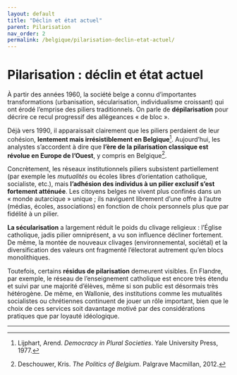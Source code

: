```yaml
---
layout: default
title: "Déclin et état actuel"
parent: Pilarisation
nav_order: 2
permalink: /belgique/pilarisation-declin-etat-actuel/
---
```


# Pilarisation : déclin et état actuel

À partir des années 1960, la société belge a connu d’importantes transformations (urbanisation, sécularisation, individualisme croissant) qui ont érodé l’emprise des piliers traditionnels. On parle de **dépilarisation** pour décrire ce recul progressif des allégeances « de bloc ».

Déjà vers 1990, il apparaissait clairement que les piliers perdaient de leur cohésion, **lentement mais irrésistiblement en Belgique**[^1]. Aujourd’hui, les analystes s’accordent à dire que **l’ère de la pilarisation classique est révolue en Europe de l’Ouest**, y compris en Belgique[^2].

Concrètement, les réseaux institutionnels piliers subsistent partiellement (par exemple les *mutualités* ou écoles libres d’orientation catholique, socialiste, etc.), mais **l’adhésion des individus à un pilier exclusif s’est fortement atténuée**. Les citoyens belges ne vivent plus confinés dans un « monde autarcique » unique ; ils naviguent librement d’une offre à l’autre (médias, écoles, associations) en fonction de choix personnels plus que par fidélité à un pilier.

**La sécularisation** a largement réduit le poids du clivage religieux : l’Église catholique, jadis pilier omniprésent, a vu son influence décliner fortement. De même, la montée de nouveaux clivages (environnemental, sociétal) et la diversification des valeurs ont fragmenté l’électorat autrement qu’en blocs monolithiques.

Toutefois, certains **résidus de pilarisation** demeurent visibles. En Flandre, par exemple, le réseau de l’enseignement catholique est encore très étendu et suivi par une majorité d’élèves, même si son public est désormais très hétérogène. De même, en Wallonie, des institutions comme les mutualités socialistes ou chrétiennes continuent de jouer un rôle important, bien que le choix de ces services soit davantage motivé par des considérations pratiques que par loyauté idéologique.

---

[^1]: Lijphart, Arend. *Democracy in Plural Societies*. Yale University Press, 1977.
[^2]: Deschouwer, Kris. *The Politics of Belgium*. Palgrave Macmillan, 2012.
